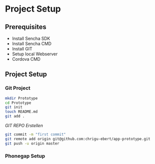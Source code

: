 # Project Setup

## Prerequisites

* Install Sencha SDK
* Install Sencha CMD
* Install GIT
* Setup local Webserver
* Cordova CMD

## Project Setup

### Git Project
```bash
mkdir Prototype
cd Prototype
git init
touch README.md
git add .
```

_GIT REPO Erstellen_

```bash
git commit -m "first commit"
git remote add origin git@github.com:chrigu-ebert/app-prototype.git
git push -u origin master
```

### Phonegap Setup
